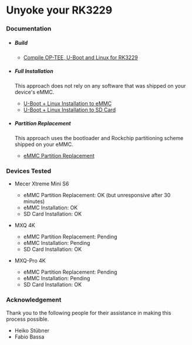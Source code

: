 # Unyoke your RK3229


### Documentation

- ##### Build

     - [Compile OP-TEE, U-Boot and Linux for RK3229](COMPILE.md)

- ##### Full Installation

     This approach does not rely on any software that was shipped on your device's eMMC.
     - [U-Boot + Linux Installation to eMMC](EMMC-INSTALL.md)
     - [U-Boot + Linux Installation to SD Card](SD-INSTALL.md)

- ##### Partition Replacement

     This approach uses the bootloader and Rockchip partitioning scheme shipped on your eMMC.
     - [eMMC Partition Replacement](EMMC-REPLACEMENT.md)


### Devices Tested

- Mecer Xtreme Mini S6
    - eMMC Partition Replacement: OK (but unresponsive after 30 minutes)
    - eMMC Installation: OK
    - SD Card Installation: OK

- MXQ 4K
    - eMMC Partition Replacement: Pending
    - eMMC Installation: Pending
    - SD Card Installation: OK

- MXQ-Pro 4K
    - eMMC Partition Replacement: Pending
    - eMMC Installation: Pending
    - SD Card Installation: OK


### Acknowledgement

Thank you to the following people for their assistance in making this process possible.

- Heiko Stübner
- Fabio Bassa
